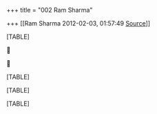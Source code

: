 +++
title = "002 Ram Sharma"

+++
[[Ram Sharma	2012-02-03, 01:57:49 [Source](https://groups.google.com/g/bvparishat/c/wsMvsnQlSAw)]]



[TABLE]





[TABLE]

[TABLE]

[TABLE]

